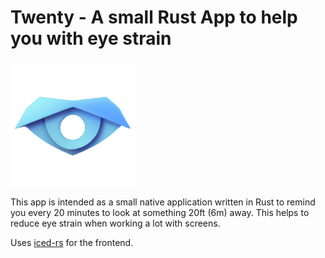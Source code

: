 # Twenty - A small Rust App to help you with eye strain

<img src="assets/icon_transparent_bg.png" alt="Logo of the Application" width="200"/>

This app is intended as a small native application written in Rust to remind you every 20 minutes to look at something 20ft (6m) away. This helps to reduce eye strain when working a lot with screens.

Uses [iced-rs](https://github.com/iced-rs/iced/tree/master) for the frontend.